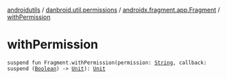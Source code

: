 [androidutils](../../index.md) / [danbroid.util.permissions](../index.md) / [androidx.fragment.app.Fragment](index.md) / [withPermission](./with-permission.md)

# withPermission

`suspend fun Fragment.withPermission(permission: `[`String`](https://kotlinlang.org/api/latest/jvm/stdlib/kotlin/-string/index.html)`, callback: suspend (`[`Boolean`](https://kotlinlang.org/api/latest/jvm/stdlib/kotlin/-boolean/index.html)`) -> `[`Unit`](https://kotlinlang.org/api/latest/jvm/stdlib/kotlin/-unit/index.html)`): `[`Unit`](https://kotlinlang.org/api/latest/jvm/stdlib/kotlin/-unit/index.html)